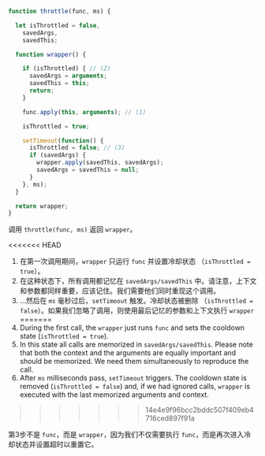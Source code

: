 ```js demo
function throttle(func, ms) {

  let isThrottled = false,
    savedArgs,
    savedThis;

  function wrapper() {

    if (isThrottled) { // (2)
      savedArgs = arguments;
      savedThis = this;
      return;
    }

    func.apply(this, arguments); // (1)

    isThrottled = true;

    setTimeout(function() {
      isThrottled = false; // (3)
      if (savedArgs) {
        wrapper.apply(savedThis, savedArgs);
        savedArgs = savedThis = null;
      }
    }, ms);
  }

  return wrapper;
}
```

调用 `throttle(func, ms)` 返回 `wrapper`。

<<<<<<< HEAD
1. 在第一次调用期间，`wrapper` 只运行 `func` 并设置冷却状态 （`isThrottled = true`）。
2. 在这种状态下，所有调用都记忆在  `savedArgs/savedThis` 中。请注意，上下文和参数都同样重要，应该记住。我们需要他们同时重现这个调用。
3. ...然后在 `ms` 毫秒过后，`setTimeout` 触发。冷却状态被删除 （`isThrottled = false`）。如果我们忽略了调用，则使用最后记忆的参数和上下文执行 `wrapper`
=======
1. During the first call, the `wrapper` just runs `func` and sets the cooldown state (`isThrottled = true`).
2. In this state all calls are memorized in `savedArgs/savedThis`. Please note that both the context and the arguments are equally important and should be memorized. We need them simultaneously to reproduce the call.
3. After `ms` milliseconds pass, `setTimeout` triggers. The cooldown state is removed (`isThrottled = false`) and, if we had ignored calls, `wrapper` is executed with the last memorized arguments and context.
>>>>>>> 14e4e9f96bcc2bddc507f409eb4716ced897f91a

第3步不是 `func`，而是 `wrapper`，因为我们不仅需要执行 `func`，而是再次进入冷却状态并设置超时以重置它。
